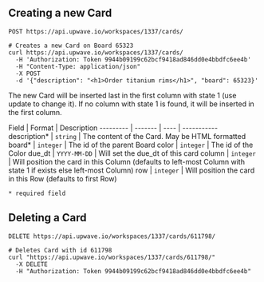 ## Creating a new Card

`POST https://api.upwave.io/workspaces/1337/cards/`

```shell
# Creates a new Card on Board 65323
curl https://api.upwave.io/workspaces/1337/cards/
  -H 'Authorization: Token 9944b09199c62bcf9418ad846dd0e4bbdfc6ee4b'
  -H "Content-Type: application/json"
  -X POST
  -d '{"description": "<h1>Order titanium rims</h1>", "board": 65323}'
```

The new Card will be inserted last in the first column with state 1 (use update to change it).
If no column with state 1 is found, it will be inserted in the first column.

Field | Format | Description
--------- | ------- | ---- | -----------
description* | `string` | The content of the Card. May be HTML formatted
board* | `integer` | The id of the parent Board
color | `integer` | The id of the Color
due_dt | `YYYY-MM-DD` | Will set the due_dt of this card
column | `integer` | Will position the card in this Column (defaults to left-most Column with state 1 if exists else left-most Column)
row | `integer` | Will position the card in this Row (defaults to first Row)


`* required field`


## Deleting a Card
`DELETE https://api.upwave.io/workspaces/1337/cards/611798/`

```shell
# Deletes Card with id 611798
curl "https://api.upwave.io/workspaces/1337/cards/611798/"
  -X DELETE
  -H "Authorization: Token 9944b09199c62bcf9418ad846dd0e4bbdfc6ee4b"
```
